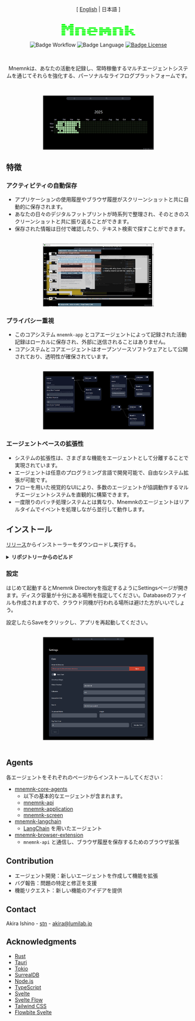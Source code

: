 <div align="center">

[ [English](README) | 日本語 ]

<br>

<img alt="home" width="40%" src="https://github.com/mnemnk/mnemnk-app/blob/main/docs/img/mnemnk_title.png?raw=true">

<br>

![Badge Workflow]
![Badge Language] 
[![Badge License]][License] 

<br>

Mnemnkは、あなたの活動を記録し、常時稼働するマルチエージェントシステムを通じてそれらを強化する、パーソナルなライフログプラットフォームです。

<br>

<a target="_blank" href="https://github.com/mnemnk/mnemnk-app/blob/main/docs/img/screenshot-home.png?raw=true"><img alt="home" width="60%" src="https://github.com/mnemnk/mnemnk-app/blob/main/docs/img/screenshot-home.png?raw=true"></a>

</div>

## 特徴

### アクティビティの自動保存

- アプリケーションの使用履歴やブラウザ履歴がスクリーンショットと共に自動的に保存されます。
- あなたの日々のデジタルフットプリントが時系列で整理され、そのときのスクリーンショットと共に振り返ることができます。
- 保存された情報は日付で確認したり、テキスト検索で探すことができます。

<br>
<div align="center">
<a target="_blank" href="https://github.com/mnemnk/mnemnk-app/blob/main/docs/img/screenshot-daily.png?raw=true"><img alt="daily" width="60%" src="https://github.com/mnemnk/mnemnk-app/blob/main/docs/img/screenshot-daily.png?raw=true"></a>
</div>

### プライバシー重視

- このコアシステム `mnemnk-app` とコアエージェントによって記録された活動記録はローカルに保存され、外部に送信されることはありません。
- コアシステムとコアエージェントはオープンソースソフトウェアとして公開されており、透明性が確保されています。

<br>
<div align="center">
<a target="_blank" href="https://github.com/mnemnk/mnemnk-app/blob/main/docs/img/screenshot-core-agents.png?raw=true"><img alt="core agents" width="60%" src="https://github.com/mnemnk/mnemnk-app/blob/main/docs/img/screenshot-core-agents.png?raw=true"></a>
</div>

### エージェントベースの拡張性

- システムの拡張性は、さまざまな機能をエージェントとして分離することで実現されています。
- エージェントは任意のプログラミング言語で開発可能で、自由なシステム拡張が可能です。
- フローを用いた視覚的なUIにより、多数のエージェントが協調動作するマルチエージェントシステムを直観的に構築できます。
- 一度限りのバッチ処理システムとは異なり、Mnemnkのエージェントはリアルタイムでイベントを処理しながら並行して動作します。

## インストール

[リリース](https://github.com/mnemnk/mnemnk-app/releases)からインストーラーをダウンロードし実行する。

<details>
  <summary><strong>リポジトリーからのビルド</strong></summary>

### 開発

あなたが開発者なら、リポジトリーからビルドすることも可能です。

### 事前に必要なもの

[Tauri](https://v2.tauri.app/)の開発環境が必要です。
- Git
- [Rust](https://www.rust-lang.org/)
- [npm](https://nodejs.org/ja/)

### ビルド

```shell
git clone https://github.com/mnemnk/mnemnk-app.git
cd mnemnk-app
npm install
npm run tauri:dev
```

(`npm run tauri dev` でも動きますが、その場合はidentifierがrelease buildと同じになります)

</details>

### 設定

はじめて起動するとMnemnk Directoryを指定するようにSettingsページが開きます。ディスク容量が十分にある場所を指定してください。Databaseのファイルも作成されますので、クラウド同機が行われる場所は避けた方がいいでしょう。

設定したらSaveをクリックし、アプリを再起動してください。

<br>
<div align="center">
<a target="_blank" href="https://github.com/mnemnk/mnemnk-app/blob/main/docs/img/screenshot-settings.png?raw=true"><img alt="settings" width="60%" src="https://github.com/mnemnk/mnemnk-app/blob/main/docs/img/screenshot-settings.png?raw=true"></a>
</div>
<br>

## Agents

各エージェントをそれぞれのページからインストールしてください：

- [mnemnk-core-agents](https://github.com/mnemnk/mnemnk-core-agents)
  - 以下の基本的なエージェントが含まれます。
  - [mnemnk-api](https://github.com/mnemnk/mnemnk-core-agents/tree/main/mnemnk-api)
  - [mnemnk-application](https://github.com/mnemnk/mnemnk-core-agents/tree/main/mnemnk-application)
  - [mnemnk-screen](https://github.com/mnemnk/mnemnk-core-agents/tree/main/mnemnk-screen)
- [mnemnk-langchain](https://github.com/mnemnk/mnemnk-langchain)
  - [LangChain](https://www.langchain.com/langchain) を用いたエージェント
- [mnemnk-browser-extension](https://github.com/mnemnk/mnemnk-browser-extension)
  - `mnemnk-api` と通信し、ブラウザ履歴を保存するためのブラウザ拡張

## Contribution

- エージェント開発：新しいエージェントを作成して機能を拡張
- バグ報告：問題の特定と修正を支援
- 機能リクエスト：新しい機能のアイデアを提供

## Contact

Akira Ishino - [stn](https://github.com/stn) - akira@lumilab.jp

## Acknowledgments

* [Rust](https://www.rust-lang.org/)
* [Tauri](https://tauri.app/)
* [Tokio](https://tokio.rs/)
* [SurrealDB](https://surrealdb.com/)
* [Node.js](https://nodejs.org/)
* [TypeScript](https://www.typescriptlang.org/)
* [Svelte](https://svelte.dev/)
* [Svelte Flow](https://svelteflow.dev/)
* [Tailwind CSS](https://tailwindcss.com/)
* [Flowbite Svelte](https://flowbite-svelte.com/)

<!----------------------------------------------------------------------------->

[License]: LICENSE

<!----------------------------------{ Badges }--------------------------------->

[Badge Workflow]: https://github.com/mnemnk/mnemnk-app/actions/workflows/publish.yml/badge.svg
[Badge Language]: https://img.shields.io/github/languages/top/mnemnk/mnemnk-app
[Badge License]: https://img.shields.io/github/license/mnemnk/mnemnk-app
